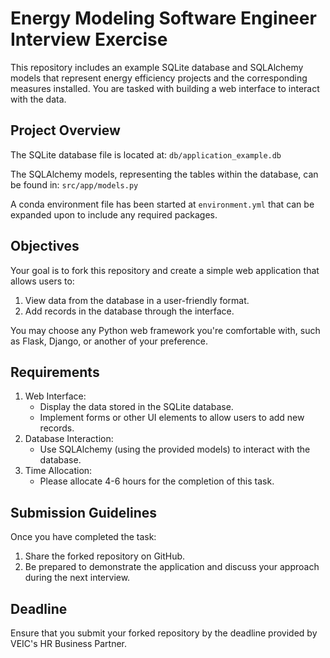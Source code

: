 # Energy Modeling Software Engineer Interview Exercise

This repository includes an example SQLite database and SQLAlchemy models that represent energy efficiency projects and the corresponding measures installed. You are tasked with building a web interface to interact with the data.

## Project Overview
The SQLite database file is located at: `db/application_example.db`


The SQLAlchemy models, representing the tables within the database, can be found in: `src/app/models.py`

A conda environment file has been started at `environment.yml` that can be expanded upon to include any required packages. 

## Objectives
Your goal is to fork this repository and create a simple web application that allows users to:

1. View data from the database in a user-friendly format.
2. Add records in the database through the interface.

You may choose any Python web framework you're comfortable with, such as Flask, Django, or another of your preference.

## Requirements
1. Web Interface:
    - Display the data stored in the SQLite database.
    - Implement forms or other UI elements to allow users to add new records.
2. Database Interaction:
    - Use SQLAlchemy (using the provided models) to interact with the database.
3. Time Allocation:
    - Please allocate 4-6 hours for the completion of this task.

## Submission Guidelines
Once you have completed the task:
1. Share the forked repository on GitHub.
2. Be prepared to demonstrate the application and discuss your approach during the next interview.

## Deadline
Ensure that you submit your forked repository by the deadline provided by VEIC's HR Business Partner.

